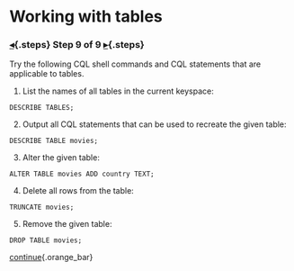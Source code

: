 <div class="top">

# Working with tables
### [◂](command:katapod.loadPage?step8){.steps} Step 9 of 9 [▸](command:katapod.loadPage?step10){.steps}
</div>

Try the following CQL shell commands and CQL statements that are applicable to tables. 

1. List the names of all tables in the current keyspace:
```
DESCRIBE TABLES;
```

2. Output all CQL statements that can be used to recreate the given table:
```
DESCRIBE TABLE movies;
```

3. Alter the given table:
```
ALTER TABLE movies ADD country TEXT;
```

4. Delete all rows from the table:
```
TRUNCATE movies;
```

5. Remove the given table:
```
DROP TABLE movies;
```

[continue](command:katapod.loadPage?finish){.orange_bar}
